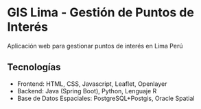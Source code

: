 # GIS Lima - Gestión de Puntos de Interés

Aplicación web para gestionar puntos de interés en Lima Perú

## Tecnologías
- Frontend: HTML, CSS, Javascript, Leaflet, Openlayer
- Backend: Java (Spring Boot), Python, Lenguaje R
- Base de Datos Espaciales: PostgreSQL+Postgis, Oracle Spatial
